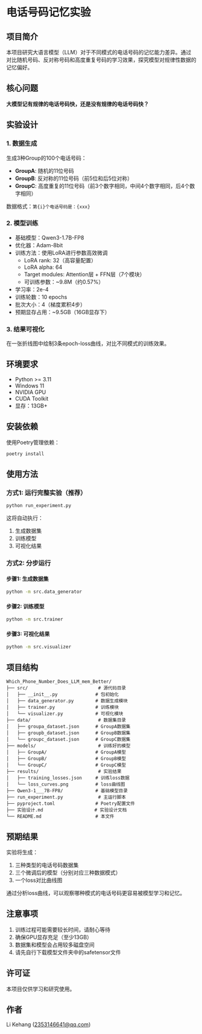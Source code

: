 # 电话号码记忆实验

## 项目简介

本项目研究大语言模型（LLM）对于不同模式的电话号码的记忆能力差异。通过对比随机号码、反对称号码和高度重复号码的学习效果，探究模型对规律性数据的记忆偏好。

## 核心问题

**大模型记有规律的电话号码快，还是没有规律的电话号码快？**

## 实验设计

### 1. 数据生成
生成3种Group的100个电话号码：
- **GroupA**: 随机的11位号码
- **GroupB**: 反对称的11位号码（前5位和后5位对称）
- **GroupC**: 高度重复的11位号码（前3个数字相同，中间4个数字相同，后4个数字相同）

数据格式：`第{i}个电话号码是：{xxx}`

### 2. 模型训练
- 基础模型：Qwen3-1.7B-FP8
- 优化器：Adam-8bit
- 训练方法：使用LoRA进行参数高效微调
  - LoRA rank: 32（高容量配置）
  - LoRA alpha: 64
  - Target modules: Attention层 + FFN层（7个模块）
  - 可训练参数：~9.8M（约0.57%）
- 学习率：2e-4
- 训练轮数：10 epochs
- 批次大小：4（梯度累积4步）
- 预期显存占用：~9.5GB（16GB显存下）

### 3. 结果可视化
在一张折线图中绘制3条epoch-loss曲线，对比不同模式的训练效果。

## 环境要求

- Python >= 3.11
- Windows 11
- NVIDIA GPU
- CUDA Toolkit
- 显存：13GB+

## 安装依赖

使用Poetry管理依赖：

```bash
poetry install
```

## 使用方法

### 方式1: 运行完整实验（推荐）

```bash
python run_experiment.py
```

这将自动执行：
1. 生成数据集
2. 训练模型
3. 可视化结果

### 方式2: 分步运行

#### 步骤1: 生成数据集
```bash
python -m src.data_generator
```

#### 步骤2: 训练模型
```bash
python -m src.trainer
```

#### 步骤3: 可视化结果
```bash
python -m src.visualizer
```

## 项目结构

```
Which_Phone_Number_Does_LLM_mem_Better/
├── src/                          # 源代码目录
│   ├── __init__.py              # 包初始化
│   ├── data_generator.py        # 数据生成模块
│   ├── trainer.py               # 训练模块
│   └── visualizer.py            # 可视化模块
├── data/                         # 数据集目录
│   ├── groupa_dataset.json      # GroupA数据集
│   ├── groupb_dataset.json      # GroupB数据集
│   └── groupc_dataset.json      # GroupC数据集
├── models/                       # 训练好的模型
│   ├── GroupA/                  # GroupA模型
│   ├── GroupB/                  # GroupB模型
│   └── GroupC/                  # GroupC模型
├── results/                      # 实验结果
│   ├── training_losses.json     # 训练loss数据
│   └── loss_curves.png          # loss曲线图
├── Qwen3-1___7B-FP8/            # 基础模型目录
├── run_experiment.py             # 主运行脚本
├── pyproject.toml               # Poetry配置文件
├── 实验设计.md                   # 实验设计文档
└── README.md                    # 本文件
```

## 预期结果

实验将生成：
1. 三种类型的电话号码数据集
2. 三个微调后的模型（分别对应三种数据模式）
3. 一个loss对比曲线图

通过分析loss曲线，可以观察哪种模式的电话号码更容易被模型学习和记忆。

## 注意事项

1. 训练过程可能需要较长时间，请耐心等待
2. 确保GPU显存充足（至少13GB）
3. 数据集和模型会占用较多磁盘空间
4. 请先自行下载模型文件夹中的safetensor文件

## 许可证

本项目仅供学习和研究使用。

## 作者

Li Kehang (2353146641@qq.com)


